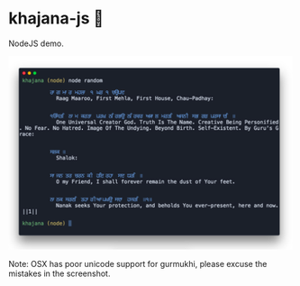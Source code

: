 # khajana-js 💎

NodeJS demo.

![Demo Image](./demo.png)

Note: OSX has poor unicode support for gurmukhi, please excuse the mistakes in the screenshot.
